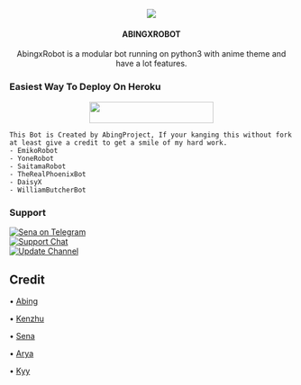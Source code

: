<p align="center">
  <img src="https://telegra.ph/file/23896028168d6e96f9255.jpg">
</p>

<h4><p align="center"> ABINGXROBOT </p></h4>

<p align="center">AbingxRobot is a modular bot running on python3 with anime theme and have a lot features.</p>

### Easiest Way To Deploy On Heroku 

<p align="center"><a href="https://heroku.com/deploy?template=https://github.com/nabilrmdaan/AbingxRobot"> <img src="https://img.shields.io/badge/Deploy%20To%20Heroku-blue?style=for-the-badge&logo=heroku" width="220" height="38.45"/></a></p>

```
This Bot is Created by AbingProject, If your kanging this without fork at least give a credit to get a smile of my hard work. 
- EmikoRobot
- YoneRobot
- SaitamaRobot 
- TheRealPhoenixBot
- DaisyX 
- WilliamButcherBot
```

### Support
<p>
<a href="https://t.me/sayaabing"> <img src="https://img.shields.io/badge/Sena-Ex-blue?&logo=telegram" alt="Sena on Telegram" /> </a><br>
<a href="https://t.me/Kenzusupport"> <img src="https://img.shields.io/badge/Support-Chat-blue?&logo=telegram" alt="Support Chat" /> </a><br>
<a href="https://t.me/AbingProject"> <img src="https://img.shields.io/badge/Update-Channel-blue?&logo=telegram" alt="Update Channel" /> </a><br>
</p>

## Credit 

• [Abing](https://github.com/nabilrmdaan)

• [Kenzhu](https://github.com/Kenzhu02)

• [Sena](https://github.com/kennedy-ex)

• [Arya](https://github.com/Aryazakaria01)

• [Kyy](https://github.com/zxcskyy)
